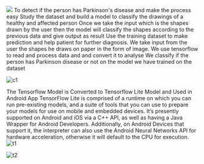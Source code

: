 
![](DemoVideogif.gif)
To detect if the person has Parkinson's disease and make the process easy
Study the dataset and build a model to classify the drawings of a healthy and affected person
Once we take the input which is the shapes drawn by the user then the model will classify the shapes according to the previous data and give output as result
Use the training dataset to make prediction and help patient for further diagnosis.
We take input from the user the shapes he draws on paper in the form of image.
We use tensorflow to read and process data and and convert it to analyse
We classify if the person has Parkinson disease or not on the model we have trained on the dataset

![c1](https://user-images.githubusercontent.com/37294597/90333776-1ec63600-dfe6-11ea-88b9-c820d8963d4f.jpg)



The Tensorflow Model  is Converted to Tensorflow Lite Model and Used in Android App​ 
 TensorFlow Lite is comprised of a runtime on which you can run pre-existing models, and a suite of tools that you can use to prepare your models for use on mobile and embedded devices.
It’s presently supported on Android and iOS via a C++ API, as well as having a Java Wrapper for Android Developers. 
Additionally, on Android Devices that support it, the interpreter can also use the Android Neural Networks API for hardware acceleration, otherwise it will default to the CPU for execution. 
![t1](https://user-images.githubusercontent.com/37294597/90333723-bbd49f00-dfe5-11ea-9d43-ef26fae43f1f.png)


![t2](https://user-images.githubusercontent.com/37294597/90333739-ca22bb00-dfe5-11ea-920a-7caadbe0c554.png)
